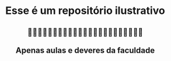 <h1 align="center">Esse é um repositório ilustrativo</h1>

<h2 align="center"> 🛑🛑🛑🛑🛑🛑🛑🛑🛑🛑🛑🛑🛑🛑🛑🛑🛑🛑🛑🛑🛑🛑🛑 <br> <br>
Apenas aulas e deveres da faculdade
</h2>
